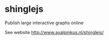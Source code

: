 # shinglejs
Publish large interactive graphs online

See website http://www.ayalpinkus.nl/shinglejs/

